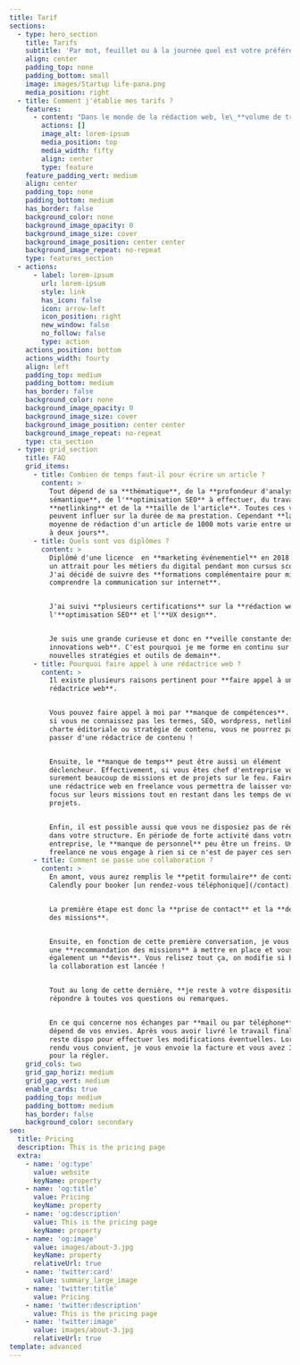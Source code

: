 ```yaml
---
title: Tarif
sections:
  - type: hero_section
    title: Tarifs
    subtitle: 'Par mot, feuillet ou à la journée quel est votre préférence ?'
    align: center
    padding_top: none
    padding_bottom: small
    image: images/Startup life-pana.png
    media_position: right
  - title: Comment j'établie mes tarifs ?
    features:
      - content: "Dans le monde de la rédaction web, le\_**volume de travail**,\_la **veille** à effectuer, les\_**outils** et **techniques** de rédaction\_de contenu nécessaires ainsi que les\_**délais de réalisation**\_varient beaucoup.\_Pour cela, il est difficile de s'arrêter sur un seul et unique tarif conforme à toutes les demandes.\n\nMes tarifs sont donc passible **d’évoluer** en fonction de la demande, de sa complexité, de son volume ou encore du délai à respecter.\n\nLe **référencement naturel** et **l’optimisation\_SEO** sont aux coeur de tous mes\_contenus. Néanmoins, mon but est avant tout de\_satisfaire l’intérêt\_des lecteurs et ces besoins d’informations avec des textes simples et plaisant à lire.\n\nN'hésitez pas à faire appel à mes services de\_**rédactrice web**, quelque soit votre projet.\n\nJe serais ravie **d'échanger** avec vous.\n\n![](/images/Visuel%20tarif%20\\(1\\)%20\\(1\\).svg)\n"
        actions: []
        image_alt: lorem-ipsum
        media_position: top
        media_width: fifty
        align: center
        type: feature
    feature_padding_vert: medium
    align: center
    padding_top: none
    padding_bottom: medium
    has_border: false
    background_color: none
    background_image_opacity: 0
    background_image_size: cover
    background_image_position: center center
    background_image_repeat: no-repeat
    type: features_section
  - actions:
      - label: lorem-ipsum
        url: lorem-ipsum
        style: link
        has_icon: false
        icon: arrow-left
        icon_position: right
        new_window: false
        no_follow: false
        type: action
    actions_position: bottom
    actions_width: fourty
    align: left
    padding_top: medium
    padding_bottom: medium
    has_border: false
    background_color: none
    background_image_opacity: 0
    background_image_size: cover
    background_image_position: center center
    background_image_repeat: no-repeat
    type: cta_section
  - type: grid_section
    title: FAQ
    grid_items:
      - title: Combien de temps faut-il pour écrire un article ?
        content: >
          Tout dépend de sa **thématique**, de la **profondeur d'analyse
          sémantique**, de l'**optimisation SEO** à effectuer, du travail de
          **netlinking** et de la **taille de l'article**. Toutes ces variable
          peuvent influer sur la durée de ma prestation. Cependant **la durée
          moyenne de rédaction d'un article de 1000 mots varie entre une matinée
          à deux jours**.
      - title: Quels sont vos diplômes ?
        content: >
          Diplômé d'une licence  en **marketing événementiel** en 2018 et ayant
          un attrait pour les métiers du digital pendant mon cursus scolaire.
          J'ai décidé de suivre des **formations complémentaire pour mieux
          comprendre la communication sur internet**.


          J'ai suivi **plusieurs certifications** sur la **rédaction web**,
          l'**optimisation SEO** et l'**UX design**.


          Je suis une grande curieuse et donc en **veille constante des
          innovations web**. C'est pourquoi je me forme en continu sur **les
          nouvelles stratégies et outils de demain**.
      - title: Pourquoi faire appel à une rédactrice web ?
        content: >
          Il existe plusieurs raisons pertinent pour **faire appel à une
          rédactrice web**.


          Vous pouvez faire appel à moi par **manque de compétences**. En effet,
          si vous ne connaissez pas les termes, SEO, wordpress, netlinking,
          charte éditoriale ou stratégie de contenu, vous ne pourrez pas vous
          passer d'une rédactrice de contenu !


          Ensuite, le **manque de temps** peut être aussi un élément
          déclencheur. Effectivement, si vous êtes chef d'entreprise vous avez
          surement beaucoup de missions et de projets sur le feu. Faire appel à
          une rédactrice web en freelance vous permettra de laisser vos salariés
          focus sur leurs missions tout en restant dans les temps de vos
          projets.


          Enfin, il est possible aussi que vous ne disposiez pas de rédacteur
          dans votre structure. En période de forte activité dans votre
          entreprise, le **manque de personnel** peu être un freins. Un
          freelance ne vous engage à rien si ce n'est de payer ces services.
      - title: Comment se passe une collaboration ?
        content: >
          En amont, vous aurez remplis le **petit formulaire** de contact
          Calendly pour booker [un rendez-vous téléphonique](/contact).


          La première étape est donc la **prise de contact** et la **définition
          des missions**. 


          Ensuite, en fonction de cette première conversation, je vous envois
          une **recommandation des missions** à mettre en place et vous joins
          également un **devis**. Vous relisez tout ça, on modifie si besoin et
          la collaboration est lancée !


          Tout au long de cette dernière, **je reste à votre disposition** pour
          répondre à toutes vos questions ou remarques.


          En ce qui concerne nos échanges par **mail ou par téléphone**, cela
          dépend de vos envies. Après vous avoir livré le travail final, je
          reste dispo pour effectuer les modifications éventuelles. Lorsque le
          rendu vous convient, je vous envoie la facture et vous avez 30 jours
          pour la régler.
    grid_cols: two
    grid_gap_horiz: medium
    grid_gap_vert: medium
    enable_cards: true
    padding_top: medium
    padding_bottom: medium
    has_border: false
    background_color: secondary
seo:
  title: Pricing
  description: This is the pricing page
  extra:
    - name: 'og:type'
      value: website
      keyName: property
    - name: 'og:title'
      value: Pricing
      keyName: property
    - name: 'og:description'
      value: This is the pricing page
      keyName: property
    - name: 'og:image'
      value: images/about-3.jpg
      keyName: property
      relativeUrl: true
    - name: 'twitter:card'
      value: summary_large_image
    - name: 'twitter:title'
      value: Pricing
    - name: 'twitter:description'
      value: This is the pricing page
    - name: 'twitter:image'
      value: images/about-3.jpg
      relativeUrl: true
template: advanced
---
```

